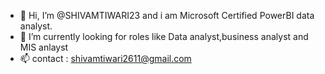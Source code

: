 - 👋 Hi, I’m @SHIVAMTIWARI23 and i am Microsoft Certified PowerBI data analyst.
- 🌱 I’m currently looking for roles like Data analyst,business analyst and MIS anlayst
- 📫 contact : shivamtiwari2611@gmail.com 


<!---
SHIVAMTIWARI23/SHIVAMTIWARI23 is a ✨ special ✨ repository because its `README.md` (this file) appears on your GitHub profile.
You can click the Preview link to take a look at your changes.
--->
